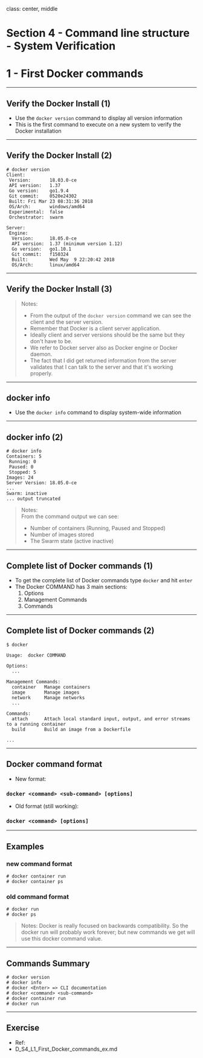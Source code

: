 class: center, middle
# Section 4 - Command line structure - System Verification 
# 1 - First Docker commands 
---

## Verify the Docker Install (1)
 - Use the `docker version` command to display all version information
 - This is the first command to execute on a new system to verify the Docker installation

---
## Verify the Docker Install (2)
```console
# docker version
Client:
 Version:       18.03.0-ce
 API version:   1.37
 Go version:    go1.9.4
 Git commit:    0520e24302
 Built: Fri Mar 23 08:31:36 2018
 OS/Arch:       windows/amd64
 Experimental:  false
 Orchestrator:  swarm

Server:
 Engine:
  Version:      18.05.0-ce
  API version:  1.37 (minimum version 1.12)
  Go version:   go1.10.1
  Git commit:   f150324
  Built:        Wed May  9 22:20:42 2018
  OS/Arch:      linux/amd64
```

---

## Verify the Docker Install (3)
> Notes:
>  - From the output of the `docker version` command we can see the client and the server version.
>  - Remember that Docker is a client server application. 
>  - Ideally client and server versions should be the same but they don't have to be.
>  - We refer to Docker server also as Docker engine or Docker daemon. 
>  - The fact that I did get returned information from the server validates that I can talk to the server and that it's working properly.


---
 

## docker info
 - Use the `docker info` command to display system-wide information


---


## docker info (2)
```console
# docker info
Containers: 5
 Running: 0
 Paused: 0
 Stopped: 5
Images: 24
Server Version: 18.05.0-ce
...
Swarm: inactive
... output truncated 
```

> Notes:  
> From the command output we can see:
>   - Number of containers (Running, Paused and Stopped)
>   - Number of images stored 
>   - The Swarm state (active inactive)

---

## Complete list of Docker commands (1)
 - To get the complete list of Docker commands type `docker` and hit `enter` 
 - The Docker COMMAND has 3 main sections:  
    1. Options
    2. Management Commands
    3. Commands

---
## Complete list of Docker commands  (2)
```console
$ docker

Usage:  docker COMMAND

Options:
  ...

Management Commands:
  container   Manage containers
  image       Manage images
  network     Manage networks
  ...

Commands:
  attach      Attach local standard input, output, and error streams to a running container
  build       Build an image from a Dockerfile
  
...
```

---


## Docker command format 

 - New format:
### `docker <command> <sub-command> [options]`

 - Old format (still working):
### `docker <command> [options]`
---

## Examples
### new command format
```console
# docker container run
# docker container ps
```
### old command format
```console
# docker run
# docker ps
```
> Notes:
> Docker is really focused on backwards compatibility. So the docker run will probably work forever; but new commands we get will use this docker command value. 

---

## Commands Summary
```console
# docker version
# docker info
# docker <Enter> => CLI documentation 
# docker <command> <sub-command>
# docker container run
# docker run
```
---

## Exercise
 - Ref:
 - D_S4_L1_First_Docker_commands_ex.md